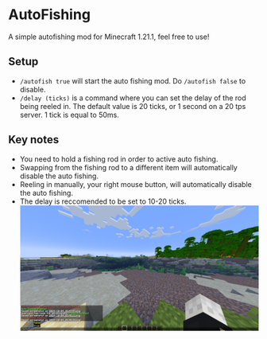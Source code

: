 # AutoFishing

A simple autofishing mod for Minecraft 1.21.1, feel free to use!

## Setup
- `/autofish true` will start the auto fishing mod. Do `/autofish false` to disable.
- `/delay (ticks)` is a command where you can set the delay of the rod being reeled in. The default value is 20 ticks, or 1 second on a 20 tps server. 1 tick is equal to 50ms.

## Key notes
- You need to hold a fishing rod in order to active auto fishing.
- Swapping from the fishing rod to a different item will automatically disable the auto fishing.
- Reeling in manually, your right mouse button, will automatically disable the auto fishing.
- The delay is reccomended to be set to 10-20 ticks.
![example](https://github.com/quervyloll/AutoFish/blob/main/2024-10-04_03.48.42.png)
